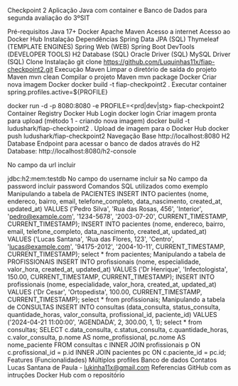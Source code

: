 Checkpoint 2
Aplicação Java com container e Banco de Dados para segunda avaliação do 3ºSIT

Pré-requisitos
Java 17+
Docker
Apache Maven
Acesso a internet
Acesso ao Docker Hub
Instalação
Dependências
Spring Data JPA (SQL)
Thymeleaf (TEMPLATE ENGINES)
Spring Web (WEB)
Spring Boot DevTools (DEVELOPER TOOLS)
H2 Database (SQL)
Oracle Driver (SQL)
MySQL Driver (SQL)
Clone
Instalação
git clone https://github.com/Luquinhas11x/fiap-checkpoint2.git
Execução
Maven
Limpar o diretório de saída do projeto Maven
mvn clean
Compilar o projeto Maven
mvn package
Docker
Criar nova imagem Docker
docker build -t fiap-checkpoint2 .
Executar container
spring.profiles.active=${PROFILE}

docker run -d -p 8080:8080 -e PROFILE=<prd|dev|stg> fiap-checkpoint2
Container Registry
Docker Hub
Login
docker login
Criar imagem pronta para upload (método 1 - criando nova imagem)
docker build -t ludushark/fiap-checkpoint2 .
Upload de imagem para o Docker Hub
docker push ludushark/fiap-checkpoint2
Navegação
Base
http://localhost:8080
H2 Database
Endpoint para acessar o banco de dados através do H2 Database: http://localhost:8080/h2-console

No campo da url incluir

jdbc:h2:mem:testdb
No campo do username incluir
sa
No campo da password incluir
password
Comandos SQL utilizados como exemplo
Manipulando a tabela de PACIENTES
INSERT INTO pacientes (nome, endereco, bairro, email, telefone_completo, data_nascimento, created_at, updated_at)
VALUES ('Pedro Silva', 'Rua das Rosas, 456', 'Interior', 'pedro@example.com', '1234-5678', '2003-07-20', CURRENT_TIMESTAMP, CURRENT_TIMESTAMP);
INSERT INTO pacientes (nome, endereco, bairro, email, telefone_completo, data_nascimento, created_at, updated_at)
VALUES ('Lucas Santana', 'Rua das Flores, 123', 'Centro', 'lucas@example.com', '94175-2012', '2004-10-11', CURRENT_TIMESTAMP, CURRENT_TIMESTAMP);
select * from pacientes;
Manipulando a tabela de PROFISSIONAIS
INSERT INTO profissionais (nome, especialidade, valor_hora, created_at, updated_at)
VALUES ('Dr Henrique', 'Infectologista', 150.00, CURRENT_TIMESTAMP, CURRENT_TIMESTAMP);
INSERT INTO profissionais (nome, especialidade, valor_hora, created_at, updated_at)
VALUES ('Dr Cesar', 'Ortopedista', 100.00, CURRENT_TIMESTAMP, CURRENT_TIMESTAMP);
select * from profissionais;
Manipulando a tabela de CONSULTAS
INSERT INTO consultas (data_consulta, status_consulta, quantidade_horas, valor_consulta, profissional_id, paciente_id)
VALUES ('2024-04-21 11:00:00', 'AGENDADA', 2, 300.00, 1, 1);
select * from consultas;
SELECT
c.data_consulta,
c.status_consulta,
c.quantidade_horas,
c.valor_consulta,
p.nome AS nome_profissional,
pc.nome AS nome_paciente
FROM
consultas c
INNER JOIN
profissionais p ON c.profissional_id = p.id
INNER JOIN
pacientes pc ON c.paciente_id = pc.id;
Features (Funcionalidades)
Múltiplos profiles
Banco de dados
Contatos
Lucas Santana de Paula - lukinha11x@gmail.com
Referencias
GitHub com as intruções
Docker Hub com o repositório

